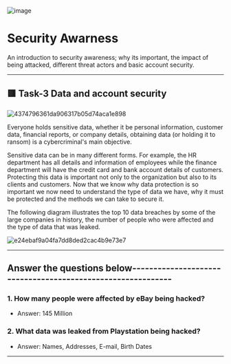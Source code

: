![image](https://user-images.githubusercontent.com/94435318/162173820-3ddefe07-81f3-4fdb-8bb3-76429359b238.png)

# Security Awarness

An introduction to security awareness; why its important, the impact of being attacked, different threat actors and basic account security.

------------------------------------------------------------------------------------------------

## 🟥 Task-3 Data and account security

![4374796361da906317b05d74aca1e898](https://user-images.githubusercontent.com/94435318/162176012-60d9c9fd-48cc-4d44-b29f-3bc573a081a0.png)

Everyone holds sensitive data, whether it be personal information, customer data, financial reports, or company details, obtaining data (or holding it to ransom) is a cybercriminal's main objective.

Sensitive data can be in many different forms. For example, the HR department has all details and information of employees while the finance department will have the credit card and bank account details of customers. Protecting this data is important not only to the organization but also to its clients and customers.
Now that we know why data protection is so important we now need to understand the type of data we have, why it must be protected and the methods we can take to secure it.

The following diagram illustrates the top 10 data breaches by some of the large companies in history, the number of people who were affected and the type of data that was leaked.

![e24ebaf9a04fa7dd8ded2cac4b9e73e7](https://user-images.githubusercontent.com/94435318/162176057-2e021e1f-c7be-466e-b26f-cb12089ffab8.png)

-----------------------------------------------------------------------------------------------

Answer the questions below------------------------------------------------------------
--

### 1. How many people were affected by eBay being hacked?

- Answer: 145 Million

### 2. What data was leaked from Playstation being hacked?

- Answer: Names, Addresses, E-mail, Birth Dates

---------------------------------------------------------------------------------------------
